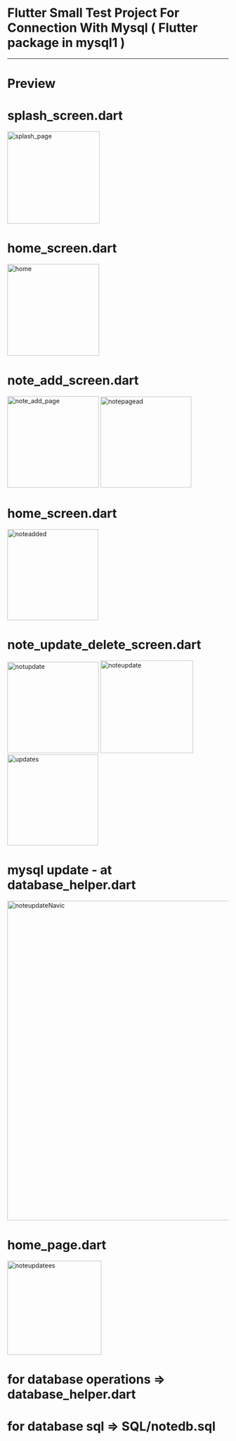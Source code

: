 # Flutter Small Test Project For Connection With Mysql ( Flutter package in mysql1 )

------------------------------------------------------

# Preview

# splash_screen.dart
<img width="210" alt="splash_page" src="https://user-images.githubusercontent.com/90245432/200192117-b5559d84-8487-4071-b041-aee6ca4a2b29.PNG">

# home_screen.dart
<img width="209" alt="home" src="https://user-images.githubusercontent.com/90245432/200192403-02ac51fb-630d-4a78-8df4-63198521be23.PNG">

# note_add_screen.dart
<img width="208" alt="note_add_page" src="https://user-images.githubusercontent.com/90245432/200192181-13f95fe7-b298-47b7-9b28-7de5156b5035.PNG">

<img width="207" alt="notepagead" src="https://user-images.githubusercontent.com/90245432/200192200-d19f448e-e6a7-4e8e-a96d-6f3f35ee18ab.PNG">

# home_screen.dart
<img width="207" alt="noteadded" src="https://user-images.githubusercontent.com/90245432/200192234-c0e2f9c4-d0d3-443e-bfef-0508fe3c7161.PNG">

# note_update_delete_screen.dart
<img width="208" alt="notupdate" src="https://user-images.githubusercontent.com/90245432/200192251-326a5c34-31ea-45f2-bdf8-735bf1b96f07.PNG">

<img width="211" alt="noteupdate" src="https://user-images.githubusercontent.com/90245432/200192265-fe6a97fb-8e51-4ddc-8272-9d38c6e24f64.PNG">

<img width="207" alt="updates" src="https://user-images.githubusercontent.com/90245432/200192316-1164143f-a4fe-48e2-9f24-6135b22a5558.PNG">

# mysql update - at database_helper.dart
<img width="728" alt="noteupdateNavic" src="https://user-images.githubusercontent.com/90245432/200192484-d3a2adbd-145f-4333-b48b-89cfb1a0863d.PNG">

# home_page.dart
<img width="214" alt="noteupdatees" src="https://user-images.githubusercontent.com/90245432/200192324-6cdb03d4-57e6-40a8-8706-5feb8f6221d4.PNG">

# for database operations => database_helper.dart
# for database sql => SQL/notedb.sql
